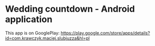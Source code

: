 # Wedding countdown - Android application

This app is on GooglePlay: https://play.google.com/store/apps/details?id=com.krawczyk.maciej.slubjuzza&hl=pl
